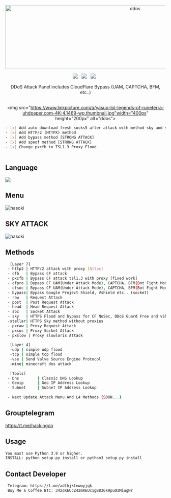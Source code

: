 <div align=center>
<p align="center"><img src="https://www.linkpicture.com/q/12311_2.png" width="800px" height="200px" alt="ddos"></p>
 <p>
 <img src="https://img.shields.io/github/stars/cutipu/HASOKI?color=%23DF0067&style=for-the-badge"/> &nbsp;
 <img src="https://img.shields.io/github/forks/cutipu/HASOKI?color=%239999FF&style=for-the-badge"/> &nbsp;
 <img src="https://img.shields.io/github/license/cutipu/HASOKI?color=%23E8E8E8&style=for-the-badge"/> &nbsp;
 
</p>
 DDoS Attack Panel includes CloudFlare Bypass (UAM, CAPTCHA, BFM, etc..)<br/><br/>

 <img src="https://www.linkpicture.com/q/yasuo-lol-legends-of-runeterra-uhdpaper.com-4K-4.1469-wp.thumbnail.jpg"width="400px" height="200px" alt="ddos"></p>
</div>

```sh
- [x] Add auto download fresh socks5 after attack with method sky and slowloris
- [x] Add HTTP/2 (HTTPX) method
- [x] Add bypass method [STRONG ATTACK]
- [x] Add spoof method [STRONG ATTACK]
- [x] Change pxcfb to TSL1.3 Proxy Flood 
 
```

## Language</br>

 <img src="https://img.shields.io/badge/Python-FFDD00?style=for-the-badge&logo=python&logoColor=blue"/></br>
</div>

## Menu
![hasoki](https://www.linkpicture.com/q/Untitled1_15.png)

## SKY ATTACK
![hasoki](https://www.linkpicture.com/q/Untitled7_1.png)
## Methods

```sh
  [Layer 7]
 - http2 | HTTP/2 attack with proxy [httpx]
 - cfb   | Bypass CF attack
 - pxcfb | Bypass CF attack tsl1.3 with proxy [fixed work]
 - cfpro | Bypass CF UAM(Under Attack Mode), CAPTCHA, BFM(Bot Fight Mode) etc.. (request)
 - cfsoc | Bypass CF UAM(Under Attack Mode), CAPTCHA, BFM(Bot Fight Mode) etc.. (socket)
 - bypass| Bypass Google Project Shield, Vshield etc.. (socket)
 - raw   | Request Attack
 - post  | Post Request Attack
 - head  | Head Request Attack
 - soc   | Socket Attack
 - sky   | HTTPS Flood and bypass for CF NoSec, DDoS Guard Free and vShield with sock5
 -stellar| HTTPS Sky method without proxies
 - pxraw | Proxy Request Attack
 - pxsoc | Proxy Socket Attack
 - pxslow | Proxy slowloris Attack
 
  [Layer 4]
  -udp | simple udp flood
  -tcp | simple tcp flood
  -vse | Send Valve Source Engine Protocol
  -mine| minecraft dos attack
  
  [Tools]
 - Dns        | Classic DNS Lookup
 - Geoip      | Geo IP Address Lookup
 - Subnet     | Subnet IP Address Lookup
 
 - Next Update Attack Menu And L4 Methods (SOON...)
```

## Grouptelegram
https://t.me/hackingcn

## Usage
```sh
You must use Python 3.9 or higher.
INSTALL: python setup.py install or python3 setup.py install
```

## Contact Developer
```sh
 Telegram: https://t.me/adfhjktewwyjqk
 Buy Me a Coffee BTC: 34zoKEUcZ42mKEUc1gB836k9puQ1MiugNr
```

